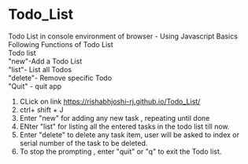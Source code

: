 # Todo_List
Todo List in console environment of browser - Using Javascript Basics \
Following Functions of Todo List\
Todo list\
"new"-Add a Todo List\
"list"- List all Todos\
"delete"- Remove specific Todo\
"Quit" - quit app

1. CLick on link https://rishabhjoshi-rj.github.io/Todo_List/
2. ctrl+ shift + J
3. Enter "new" for adding any new task , repeating until done
4. ENter "list" for listing all the entered tasks in the todo list till now. 
5. Enter "delete" to delete any task item, user will be asked to index or serial number of the task to be deleted. 
6. To stop the prompting , enter "quit" or "q" to exit the Todo list. 
